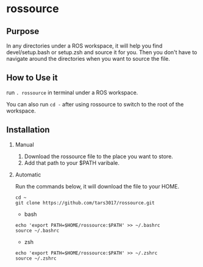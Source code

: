 # rossource
## Purpose
In any directories under a ROS workspace, it will help you find devel/setup.bash or setup.zsh
and source it for you. Then you don't have to navigate around the directories when you want to 
source the file.

## How to Use it
run ```. rossource``` in terminal under a ROS workspace.

You can also run ```cd -``` after using rossource to switch to the root of the workspace.

## Installation 
1. Manual
    1. Download the rossource file to the place you want to store.
    2. Add that path to your $PATH varibale.
2. Automatic

    Run the commands below, it will download the file to your HOME.
    ```
    cd ~
    git clone https://github.com/tars3017/rossource.git
    ```

    - bash
    ```
    echo 'export PATH=$HOME/rossource:$PATH' >> ~/.bashrc
    source ~/.bashrc
    ```

    - zsh
    ```
    echo 'export PATH=$HOME/rossource:$PATH' >> ~/.zshrc
    source ~/.zshrc
    ```
    
